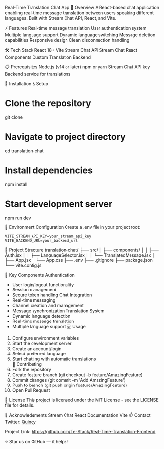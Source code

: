 Real-Time Translation Chat App
🌟 Overview
A React-based chat application enabling real-time message translation between users speaking different languages. Built with Stream Chat API, React, and Vite.

⚡ Features
Real-time message translation
User authentication system
Multiple language support
Dynamic language switching
Message deletion capabilities
Responsive design
Clean disconnection handling

🛠️ Tech Stack
React 18+
Vite
Stream Chat API
Stream Chat React Components
Custom Translation Backend

📋 Prerequisites
Node.js (v14 or later)
npm or yarn
Stream Chat API key
Backend service for translations

🔧 Installation & Setup
# Clone the repository
git clone <repository-url>

# Navigate to project directory
cd translation-chat

# Install dependencies
npm install

# Start development server
npm run dev

🔑 Environment Configuration
Create a .env file in your project root:
```env
VITE_STREAM_API_KEY=your_stream_api_key
VITE_BACKEND_URL=your_backend_url
```

📁 Project Structure
translation-chat/
├── src/
│   ├── components/
│   │   ├── Auth.jsx
│   │   ├── LanguageSelector.jsx
│   │   └── TranslatedMessage.jsx
│   ├── App.jsx
│   └── App.css
├── .env
├── .gitignore
├── package.json
└── vite.config.js

🚀 Key Components
Authentication
- User login/logout functionality
- Session management
- Secure token handling
Chat Integration
- Real-time messaging
- Channel creation and management
- Message synchronization
Translation System
- Dynamic language detection
- Real-time message translation
- Multiple language support
💻 Usage
1. Configure environment variables  
2. Start the development server  
3. Create an account/login  
4. Select preferred language  
5. Start chatting with automatic translations  
🤝 Contributing
1. Fork the repository
2. Create feature branch (git checkout -b feature/AmazingFeature)
3. Commit changes (git commit -m 'Add AmazingFeature')
4. Push to branch (git push origin feature/AmazingFeature)
5. Open Pull Request

📄 License
This project is licensed under the MIT License - see the LICENSE file for details.

👏 Acknowledgments
[Stream Chat](https://getstream.io/)
React Documentation
Vite
📫 Contact
Twitter: [Quincy](.com/Quincyoghenex)

Project Link: https://github.com/Te-Stack/Real-Time-Translation-Frontend

⭐ Star us on GitHub — it helps!

